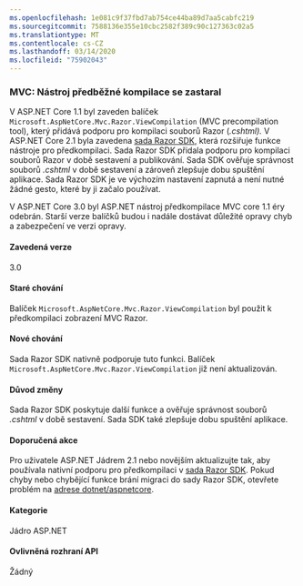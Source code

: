 ```yaml
---
ms.openlocfilehash: 1e081c9f37fbd7ab754ce44ba89d7aa5cabfc219
ms.sourcegitcommit: 7588136e355e10cbc2582f389c90c127363c02a5
ms.translationtype: MT
ms.contentlocale: cs-CZ
ms.lasthandoff: 03/14/2020
ms.locfileid: "75902043"
---
```

### <a name="mvc-precompilation-tool-deprecated"></a>MVC: Nástroj předběžné kompilace se zastaral

V ASP.NET Core 1.1 byl zaveden balíček `Microsoft.AspNetCore.Mvc.Razor.ViewCompilation` (MVC precompilation tool), který přidává podporu pro kompilaci souborů Razor (*.cshtml).* V ASP.NET Core 2.1 byla zavedena [sada Razor SDK,](/aspnet/core/razor-pages/sdk?view=aspnetcore-2.1) která rozšiřuje funkce nástroje pro předkompilaci. Sada Razor SDK přidala podporu pro kompilaci souborů Razor v době sestavení a publikování. Sada SDK ověřuje správnost souborů *.cshtml* v době sestavení a zároveň zlepšuje dobu spuštění aplikace. Sada Razor SDK je ve výchozím nastavení zapnutá a není nutné žádné gesto, které by ji začalo používat.

V ASP.NET Core 3.0 byl ASP.NET nástroj předkompilace MVC core 1.1 éry odebrán. Starší verze balíčků budou i nadále dostávat důležité opravy chyb a zabezpečení ve verzi opravy.

#### <a name="version-introduced"></a>Zavedená verze

3.0

#### <a name="old-behavior"></a>Staré chování

Balíček `Microsoft.AspNetCore.Mvc.Razor.ViewCompilation` byl použit k předkompilaci zobrazení MVC Razor.

#### <a name="new-behavior"></a>Nové chování

Sada Razor SDK nativně podporuje tuto funkci. Balíček `Microsoft.AspNetCore.Mvc.Razor.ViewCompilation` již není aktualizován.

#### <a name="reason-for-change"></a>Důvod změny

Sada Razor SDK poskytuje další funkce a ověřuje správnost souborů *.cshtml* v době sestavení. Sada SDK také zlepšuje dobu spuštění aplikace.

#### <a name="recommended-action"></a>Doporučená akce

Pro uživatele ASP.NET Jádrem 2.1 nebo novějším aktualizujte tak, aby používala nativní podporu pro předkompilaci v [sada Razor SDK](/aspnet/core/razor-pages/sdk?view=aspnetcore-3.0). Pokud chyby nebo chybějící funkce brání migraci do sady Razor SDK, otevřete problém na [adrese dotnet/aspnetcore](https://github.com/dotnet/aspnetcore/issues).

#### <a name="category"></a>Kategorie

Jádro ASP.NET

#### <a name="affected-apis"></a>Ovlivněná rozhraní API

Žádný

<!-- 

### Affected APIs

Not detectable via API analysis

-->
